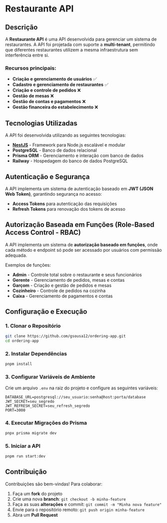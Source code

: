 # Restaurante API

## Descrição
A **Restaurante API** é uma API desenvolvida para gerenciar um sistema de restaurantes. A API foi projetada com suporte a **multi-tenant**, permitindo que diferentes restaurantes utilizem a mesma infraestrutura sem interferência entre si.

### Recursos principais:
- **Criação e gerenciamento de usuários** ✅
- **Cadastro e gerenciamento de restaurantes** ✅
- **Criação e controle de pedidos** ❌
- **Gestão de mesas** ❌
- **Gestão de contas e pagamentos** ❌
- **Gestão financeira do estabelecimento** ❌

## Tecnologias Utilizadas
A API foi desenvolvida utilizando as seguintes tecnologias:

- **[NestJS](https://nestjs.com/)** - Framework para Node.js escalável e modular
- **PostgreSQL** - Banco de dados relacional
- **Prisma ORM** - Gerenciamento e interação com banco de dados
- **Railway** - Hospedagem do banco de dados PostgreSQL

## Autenticação e Segurança
A API implementa um sistema de autenticação baseado em **JWT (JSON Web Token)**, garantindo segurança no acesso:
- **Access Tokens** para autenticação das requisições
- **Refresh Tokens** para renovação dos tokens de acesso

## Autorização Baseada em Funções (Role-Based Access Control - RBAC)
A API implementa um sistema de **autorização baseado em funções**, onde cada método e endpoint só pode ser acessado por usuários com permissão adequada.

Exemplos de funções:
- **Admin** - Controle total sobre o restaurante e seus funcionários
- **Gerente** - Gerenciamento de pedidos, mesas e contas
- **Garçom** - Criação e gestão de pedidos e mesas
- **Cozinheiro** - Controle de pedidos na cozinha
- **Caixa** - Gerenciamento de pagamentos e contas

## Configuração e Execução
### 1. Clonar o Repositório
```bash
git clone https://github.com/gsousa12/ordering-app.git
cd ordering-app
```

### 2. Instalar Dependências
```bash
pnpm install
```

### 3. Configurar Variáveis de Ambiente
Crie um arquivo `.env` na raiz do projeto e configure as seguintes variáveis:
```env
DATABASE_URL=postgresql://seu_usuario:senha@host:porta/database
JWT_SECRET=seu_segredo
JWT_REFRESH_SECRET=seu_refresh_segredo
PORT=3000
```

### 4. Executar Migrações do Prisma
```bash
pnpx prisma migrate dev
```

### 5. Iniciar a API
```bash
pnpm run start:dev
```

## Contribuição
Contribuições são bem-vindas! Para colaborar:
1. Faça um **fork** do projeto
2. Crie uma nova **branch**: `git checkout -b minha-feature`
3. Faça as suas **alterações** e commit: `git commit -m "Minha nova feature"`
4. Envie para o repositório remoto: `git push origin minha-feature`
5. Abra um **Pull Request**

